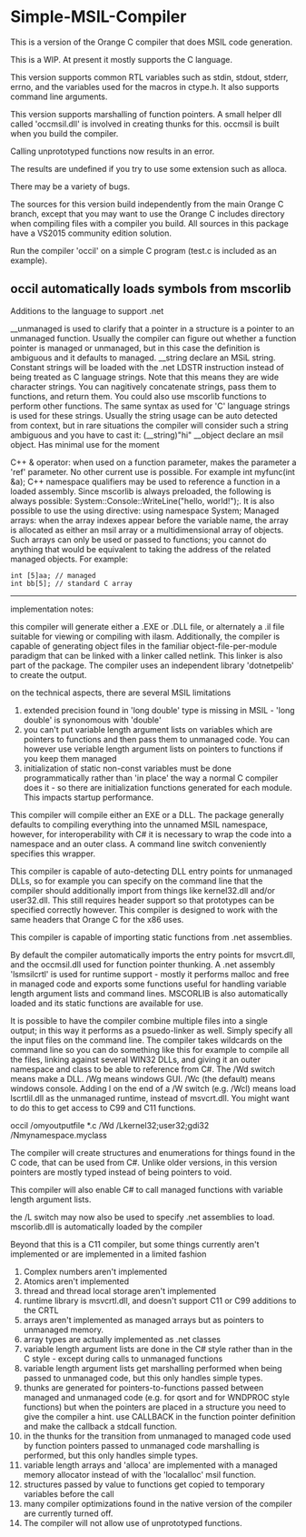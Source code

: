 # Simple-MSIL-Compiler

This is a version of the Orange C compiler that does MSIL code generation.

This is a WIP.  At present it mostly supports the C language.  

This version supports common RTL variables such as stdin, stdout, stderr, errno, and the variables used for the macros in
ctype.h.   It also supports command line arguments.
 
This version supports marshalling of function pointers.  A small helper dll called 'occmsil.dll' is involved in creating thunks for this.  occmsil is built when you build the compiler. 

Calling unprototyped functions now results in an error.

The results are undefined if you try to use some extension such as alloca.

There may be a variety of bugs.

The sources for this version build independently from the main Orange C branch, except that you may want to use the Orange C includes directory when compiling files with a compiler you build.   All sources in this package have a VS2015 community edition solution.

Run the compiler 'occil' on a simple C program (test.c is included as an example).

occil automatically loads symbols from mscorlib
------------------------------------
Additions to the language to support .net

__unmanaged is used to clarify that a pointer in a structure is a pointer to an unmanaged function.   Usually the compiler
	can figure out whether a function pointer is managed or unmanaged, but in this case the definition is ambiguous
	and it defaults to managed.
__string declare an MSiL string.  Constant strings will be loaded with the .net LDSTR instruction instead of being treated 	as C language strings.  Note that this means they are wide character strings.  You can nagitively concatenate
	strings, pass them to functions, and return them.  You could also use mscorlib functions to perform other
	functions.  The same syntax as used for 'C' language strings is used for these strings.   Usually the string usage
	can be auto detected from context, but in rare situations the compiler will consider such a string ambiguous and
	you have to cast it:   (__string)"hi"
__object declare an msil object.  Has minimal use for the moment

C++ & operator: when used on a function parameter, makes the parameter a 'ref' parameter.  No other current use is
	possible.   For example int myfunc(int &a);
C++ namespace qualifiers may be used to reference a function in a loaded assembly.  Since mscorlib is always preloaded,
	the following is always possible:   System::Console::WriteLine("hello, world!");.   It is also possible to use the
	using directive:  using namespace System;
Managed arrays: when the array indexes appear before the variable name, the array is allocated as either an msil array or
	a multidimensional array of objects.   Such arrays can only be used or passed to functions; you cannot do anything
	that would be equivalent to taking the address of the related managed objects.   For example:

	int [5]aa; // managed
	int bb[5]; // standard C array

------------------------------------
implementation notes:

this compiler will generate either a .EXE or .DLL file, or alternately a .il file suitable for viewing or compiling with ilasm.   Additionally, the compiler is capable of generating object files in the familiar object-file-per-module paradigm that can be linked with a linker called netlink.   This linker is also part of the package.   The compiler uses an independent library 'dotnetpelib' to create the output.

on the technical aspects, there are several MSIL limitations

1) extended precision found in 'long double' type is missing  in MSIL - 'long double' is synonomous with 'double'
2) you can't put variable length argument lists on variables which are pointers to functions and then pass them to
unmanaged code.   You can however use veriable length argument lists on pointers to functions if you keep them managed
3) initialization of static non-const variables must be done programmatically rather than 'in place' the way a normal C compiler does it - so there are initialization functions generated for each module.   This impacts startup performance.

This compiler will compile either an EXE or a DLL.  The package generally defaults to compiling everything into the unnamed MSIL namespace, however, for interoperability with C# it is necessary to wrap the code into a namespace and an outer class.  A command line switch conveniently specifies this wrapper.   

This compiler is capable of auto-detecting DLL entry points for unmanaged DLLs, so for example you can specify on the command line that the compiler should additionally import from things like kernel32.dll and/or user32.dll.   This still requires header support so that prototypes can be specified correctly however.   This compiler is designed to work with the same headers that Orange C for the x86 uses.  

This compiler is capable of importing static functions from .net assemblies.

By default the compiler automatically imports the entry points for msvcrt.dll, and the occmsil.dll used for function pointer thunking.  A .net assembly 'lsmsilcrtl' is used for runtime support - mostly it performs malloc and free in managed code and exports some functions useful for handling variable length argument lists and command lines.   MSCORLIB
is also automatically loaded and its static functions are available for use.

It is possible to have the compiler combine multiple files into a single output; in this way it performs as a psuedo-linker as well.   Simply specify all the input files on the command line.   The compiler takes wildcards on the command line so you can do something like this for example to compile all the files, linking against several WIN32 DLLs, and giving it an outer namespace and class to be able to reference from C#.   The /Wd switch means make a DLL.  /Wg means windows GUI.   /Wc (the default) means windows console.   Adding l on the end of a /W switch (e.g. /Wcl) means load
lscrtlil.dll as the unmanaged runtime, instead of msvcrt.dll.   You might want to do this to get access to C99 and C11
functions.


occil /omyoutputfile *.c /Wd /Lkernel32;user32;gdi32 /Nmynamespace.myclass

The compiler will create structures and enumerations for things found in the C code, that can be used from C#.   Unlike older versions, in this version pointers are mostly typed instead of being pointers to void.   

This compiler will also enable C# to call managed functions with variable length argument lists.  

the /L switch may now also be used to specify .net assemblies to load.  mscorlib.dll is automatically loaded by the compiler


Beyond that this is a C11 compiler, but some things currently aren't implemented or are implemented in a limited fashion

1) Complex numbers aren't implemented
2) Atomics aren't implemented
3) thread and thread local storage aren't implemented
4) runtime library is msvcrtl.dll, and doesn't support C11 or C99 additions to the CRTL
5) arrays aren't implemented as managed arrays but as pointers to unmanaged memory.
6) array types are actually implemented as .net classes
7) variable length argument lists are done in the C# style rather than in the C style - except during calls to unmanaged functions
8) variable length argument lists get marshalling performed when being passed to unmanaged code, but this only handles simple types.
9) thunks are generated for pointers-to-functions passed between managed and unmanaged code (e.g. for qsort and for WNDPROC style functions) but when the pointers are placed in a structure you need to give the compiler a hint.  use CALLBACK in the function pointer definition and make the callback a stdcall function.
10) in the thunks for the transition from unmanaged to managed code used by function pointers passed to unmanaged code marshalling is performed, but this only handles simple types.
11) variable length arrays and 'alloca' are implemented with a managed memory allocator instead of with the 'localalloc' msil function.
12) structures passed by value to functions get copied to temporary variables before the call
13) many compiler optimizations found in the native version of the compiler are currently turned off.
14) The compiler will not allow use of unprototyped functions.